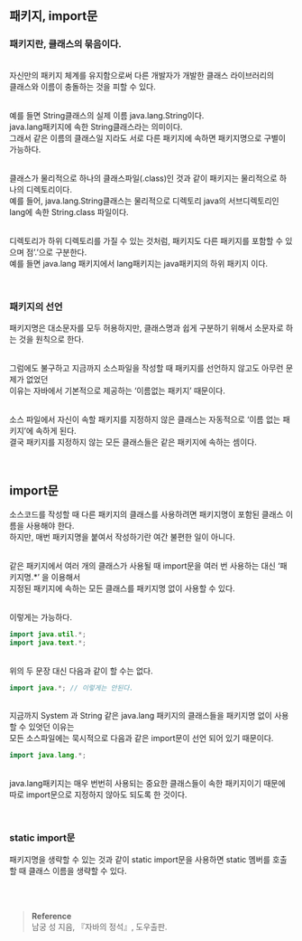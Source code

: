 ## 패키지, import문

### 패키지란, 클래스의 묶음이다.

<br/>자신만의 패키지 체계를 유지함으로써 다른 개발자가 개발한 클래스 라이브러리의 <br/>클래스와 이름이 충돌하는 것을 피할 수 있다.


<br/>예를 들면 String클래스의 실제 이름 java.lang.String이다.  <br/>java.lang패키지에 속한 String클래스라는 의미이다. <br/>그래서 같은 이름의 클래스일 지라도 서로 다른 패키지에 속하면 패키지명으로 구별이 가능하다. 

<br/>클래스가 물리적으로 하나의 클래스파일(.class)인 것과 같이 패키지는 물리적으로 하나의 디렉토리이다. <br/>예를 들어, java.lang.String클래스는 물리적으로 디렉토리 java의 서브디렉토리인 lang에 속한 String.class 파일이다.

<br/>디렉토리가 하위 디렉토리를 가질 수 있는 것처럼, 패키지도 다른 패키지를 포함할 수 있으며 점’.’으로 구분한다. <br/>예를 들면 java.lang 패키지에서 lang패키지는 java패키지의 하위 패키지 이다.

<br/>

### 패키지의 선언

패키지명은 대소문자를 모두 허용하지만, 클래스명과 쉽게 구분하기 위해서 소문자로 하는 것을 원칙으로 한다.

<br/>그럼에도 불구하고 지금까지 소스파일을 작성할 때 패키지를 선언하지 않고도 아무런 문제가 없었던 <br/>이유는 자바에서 기본적으로 제공하는 ‘이름없는 패키지’ 때문이다.

<br/>소스 파일에서 자신이 속할 패키지를 지정하지 않은 클래스는 자동적으로 ‘이름 없는 패키지’에 속하게 된다. <br/>결국 패키지를 지정하지 않는 모든 클래스들은 같은 패키지에 속하는 셈이다.

<br/>

## import문

소스코드를 작성할 때 다른 패키지의 클래스를 사용하려면 패키지명이 포함된 클래스 이름을 사용해야 한다. <br/>하지만, 매번 패키지명을 붙여서 작성하기란 여간 불편한 일이 아니다.

<br/>같은 패키지에서 여러 개의 클래스가 사용될 때 import문을 여러 번 사용하는 대신 ‘패키지명.*’ 을 이용해서 <br/>지정된 패키지에 속하는 모든 클래스를 패키지명 없이 사용할 수 있다.

<br/>이렇게는 가능하다.

```java
import java.util.*;
import java.text.*;
```

<br/>위의 두 문장 대신 다음과 같이 할 수는 없다.

```java
import java.*; // 이렇게는 안된다.
```

<br/>지금까지 System 과 String 같은 java.lang 패키지의 클래스들을 패키지명 없이 사용할 수 있엇던 이유는 <br/>모든 소스파일에는 묵시적으로 다음과 같은 import문이 선언 되어 있기 때문이다.

```java
import java.lang.*;
```

<br/>java.lang패키지는 매우 번번히 사용되는 중요한 클래스들이 속한 패키지이기 때문에 <br/>따로 import문으로 지정하지 않아도 되도록 한 것이다.

<br/>

### static import문

패키지명을 생략할 수 있는 것과 같이 static import문을 사용하면 static 멤버를 호출할 때 클래스 이름을 생략할 수 있다.

<br/><br/>

>**Reference**
><br/>남궁 성 지음, 『자바의 정석』, 도우출판.
